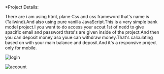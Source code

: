 *Project Details:

There are i am using html, plane Css and css frameword that's name is (Tailwind).And also using pure vanilla JavaScript.This is a very simple bank model project.I you want to do access your acout 1st of nedd to give spacific email and password thsts's are given inside of the project.And then you can deposit money aso youe can withdraw money.That's calculating based on with your main balance and deposit.And it's a responsive project only for mobile. 


![login](https://user-images.githubusercontent.com/76746810/129785700-339fef2f-c91f-4871-b619-04357940dd77.png)


![account](https://user-images.githubusercontent.com/76746810/129785735-6a23e2bf-da09-4393-b010-0948381f0e34.png)

